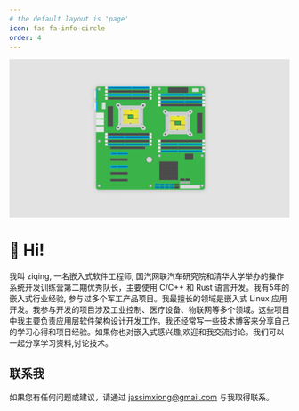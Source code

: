```yaml
---
# the default layout is 'page'
icon: fas fa-info-circle
order: 4
---
```


![me img](/assets/img/favicons/background.webp)

# 👋 Hi!

我叫 ziqing, 一名嵌入式软件工程师, 国汽网联汽车研究院和清华大学举办的操作系统开发训练营第二期优秀队长，主要使用 C/C++ 和 Rust 语言开发。我有5年的嵌入式行业经验, 参与过多个军工产品项目。我最擅长的领域是嵌入式 Linux 应用开发。我参与开发的项目涉及工业控制、医疗设备、物联网等多个领域。这些项目中我主要负责应用层软件架构设计开发工作。我还经常写一些技术博客来分享自己的学习心得和项目经验。如果你也对嵌入式感兴趣,欢迎和我交流讨论。我们可以一起分享学习资料,讨论技术。 
## 联系我

如果您有任何问题或建议，请通过 jassimxiong@gmail.com 与我取得联系。